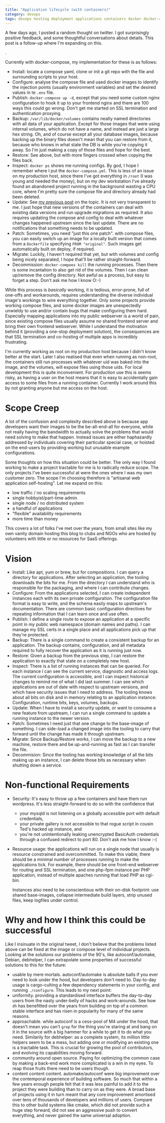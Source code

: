 ```yaml
---
title: "Application lifecycle (with containers)"
category: devops
tags: devops hosting deployment applications containers docker docker-compose
---
```


A few days ago, I posted a random thought on twitter. I got surprisingly positive feedback, and some thoughtful conversations about details. This post is a follow-up where I'm expanding on this.
<!-- TODO: link -->.

Currently with docker-compose, my implementation for these is as follows:

* Install: locate a compose yaml, clone or init a git repo with the file and surrounding scripts to your host.
* Configure: analyse the compose file and used docker images to identify the injection points (usually environment variables) and set the desired values in te `.env` file.
* Publish: `docker-compose up -d`, except that you need some custom nginx configuration to hook it up to your frontend nginx and there are 100 ways this could go wrong. Don't get me started on SSL termination and authentication proxying.
* Backup: `/var/lib/docker/volumes` contains neatly named directories with all data of your application. Except for those images that were using internal volumes, which do not have a name, and instead are just a large hex string. Oh, and of course except all your database images, because backing up the binary files doesn't mean that you can restore from it, because who knows in what state the DB is while you're copying it away. So I'm just making a copy of those files and hope for the best.
* Restore: See above, but with more fingers crossed when copying the files back.
* Inspect: `docker ps` shows me running configs. By god, I hope I remember where I put the `docker-compose.yml`. This is less of an issue on my production host, since there I've got everything in `/root` (I was young and needed the money), but on my dev workstation I've already found an abandoned project running in the background wasting a CPU core, where I'm pretty sure the compose file and directory already had been deleted.
* Update: See [my previous post](/log/posts/2019-04-27-docker-compose/) on the topic. It is not very transparent to me. I just hope that new versions of the containers can deal with existing data versions and run upgrade migrations as required. It also requires updating the compose and config to deal with whatever changes happened upstream since the last update. There are no notifications that something needs to be updated.
* Patch: Sometimes, you need "just this one patch". with compose files, you can easily switch up an image for a locally built version that comes from a `Dockerfile` specifying `FROM "original"`. Such images get automatically built on deploy, if required.
* Migrate: Luckily, I haven't required that yet, but with volumes and config being nicely separated, I hope that'll be rather straight-forward.
* Decommission: `docker-compoes kill` the running processes. Then there is some incantation to also get rid of the volumes. Then I can clean up/remove the config directory. Not awful as a process, but easy to forget a step. Don't ask me how I know O:-)

While this process is _basically_ working, it is tedious, error-prone, full of one-offs and workarounds, requires understanding the diverse individual image's workings to wire everything together. Only some projects provide working compose files, and some docker images are unexpectedly unwieldy to use and/or contain bugs that make configuring them hard. Especially mapping applications into my public webserver is a world of pain, since existing compose files usually assume _no_ shared frontend server and bring their own frontend webserver. While I understand the motivation behind it (providing a one-stop deployment solution), the consequences are that SSL termination and co-hosting of multiple apps is incredibly frustrating.

I'm currently working as root on my production host because I didn't know better at the start. Later I also realised that even when running as non-root, the containers still run processes with whatever uid was baked into the image, and the volumes, will expose files using those uids. For local development this is quite inconvenient. For production use this is seems risky, as having a user on the host means that it is easy to accidentally gain access to some files from a running container. Currently I work around this by not granting anyone but me access on the host.

# Scope Creep

A lot of the confusion and complexity described above is because app developers want their images to be the be-all-end-all for everyone, while not really having the bandwidth to actually solve the problems that would need solving to make that happen. Instead issues are either haphazardly addressed by individuals covering their particular special case, or hoisted on the end-users by providing working but unusable example configurations.

Some thoughts on how this situation could be better. The only way I found working to make a project tractable for me is to radically reduce scope. The only projects I've been successful at were the ones where I was my own customer zero. The scope I'm choosing therefore is "artisanal web application self-hosting". Let me expand on this:

* low traffic / no scaling requirements
* single hobbyist/part-time admin
* single node / no distributed system
* a handful of applications
* "flexible" availability requirements
* more time than money

This covers a lot of folks I've met over the years, from small sites like my own vanity domain hosting this blog to clubs and NGOs who are hosted by volunteers with little or no resources for SaaS offerings.

# Vision

* Install: Like apt, yum or brew, but for compositions. I can query a directory for applications. After selecting an application, the tooling downloads the bits for me. From the directory I can understand who is responsible for the packaging, and where I can contribute changes.
* Configure: From the applications selected, I can create independent instances each with its own private configuration. The configuration file format is easy to write, and the schema easily maps to upstream's documentation. There are common basic configuration directives for repeating information that I can learn once and use often.
* Publish: I define a single route to expose an application at a specific point in my public web namespace (domain names and paths). I can manage my SSL certs in a single place and all applications pick up that they're protected.
* Backup: There is a single command to create a consistent backup for an application. The backup contains, configuration, and all metadata required to fully recover the application as it is running just now.
* Restore: Given a backup from the previous step, I can restore the application to exactly that state on a completely new host.
* Inspect: There is a list of running instances that can be queried. For each instance I can see the current service, diagnostic and access logs. The current configuration is accessible, and I can inspect historical changes to remind me of what I did last summer. I can see which applications are out of date with respect to upstream versions, and which have security issues that I need to address. The tooling knows about all bits on disk and in memory relating to an application instance: Configuration, runtime bits, keys, volumes, backups.
* Update: When I have to install a security update, or want to consume a new feature from upstream, I can run a single command to update a running instance to the newer version.
* Patch: Sometimes I need just that one change to the base-image of something. I can side-load a changed image into the tooling to carry that forward until the change has made it through upstream.
* Migrate: Since Backup/Restore works, I can move the backup to a new machine, restore there and be up-and-running as fast as I can transfer the file.
* Decommision: Since the tooling has working knowledge of all the bits making up an instance, I can delete those bits as necessary when shutting down a service.

# Non-functional Requirements

* Security: It's easy to throw up a few containers and have them run wordpress. It's less straight-forward to do so with the confidence that
  * your mysqld is not listening on a globally accessible port with default credentials,
  * your private gallery is not accessible to that rogue script in cousin Ted's hacked up instance, and
  * you're not unintentionally leaking unencrypted BasicAuth credentials through a confused redirect to port 80. Don't ask me how I know :-(

* Resource usage: the applications will run on a single node that usually is resource constrained and overcommitted. To make this viable, there should be a minimal number of processes running to make the applications tick. For example, there should be one front-end webserver for routing and SSL termination, and one php-fpm instance per PHP application, instead of multiple apaches running that load PHP as cgi-bin.

  Instances also need to be conscientious with their on-disk footprint: use shared base-images, collapse intermediate build layers, strip unused files, keep logfiles under control.


# Why and how I think this could be successful

Like I insinuate in the original tweet, I don't believe that the problems listed above can be fixed at the image or compose level of individual projects. Looking at the solutions our problems of the 90's, like autoconf/automake, Debian, debhelper, I can extrapolate some properties of successful solutions to this for the future:

* usable by mere mortals. autoconf/automake is absolute balls if you ever need to look under the hood, but developers don't need to. Day-to-day usage is cargo-culting a few dependency statements in your config, and running `./configure`. This leads to my next point:
* uniformity. providing a standardised interface buffers the day-to-day users from the nasty under-belly of hacks and work-arounds. See how `dh` has benefitted over the years from building on top of a common stable interface and has risen in popularity for many of the same reasons.
* approachable. while autoconf is a cess-pool of M4 under the hood, that doesn't mean you can't `grep` for the thing you're staring at and bang on it in the source with a big hammer for a while to get it to do what you need. Similarily for debhelper: as a complete system, its million little helpers seem to be a mess, but adding one or modifying an existing one is a tractable task. This is crucial for growing the pool of contributors, and evolving its capabilities moving forward.
* community around open source. Paying for optimizing the common case by making a back-end work more complicated is a win in my eyes. To reap those fruits there need to be users though.
* content content content. automake/autoconf were big improvement over the contemporal experience of building software. So much that within a few years enough people felt that it was less painful to add it to the project they were building than to carry on as they were. A broad base of projects using it in turn meant that any core improvement amortised over tens of thousands of developers and millions of users. Compare this to other build systems like cmake, which did not provide such a huge step forward, did not see an aggressive push to convert everything, and never gained the same universal adoption.
